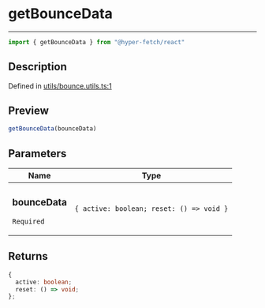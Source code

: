 

# getBounceData

<div class="api-docs__separator" data-reactroot="">

---

</div><div class="api-docs__import" data-reactroot="">

```ts
import { getBounceData } from "@hyper-fetch/react"
```

</div><div class="api-docs__section">

## Description

</div><div class="api-docs__description"><span class="api-docs__do-not-parse">



</span></div><p class="api-docs__definition">

Defined in [utils/bounce.utils.ts:1](https://github.com/BetterTyped/hyper-fetch/blob/a5ae46b5/packages/react/src/utils/bounce.utils.ts#L1)

</p><div class="api-docs__section">

## Preview

</div><div class="api-docs__preview fn">

```ts
getBounceData(bounceData)
```

</div><div class="api-docs__section">

## Parameters

</div><div class="api-docs__parameters"><table><thead><tr><th>Name</th><th>Type</th></tr></thead><tbody><tr param-data="bounceData"><td class="api-docs__param-name required">

### bounceData 

`Required`

</td><td class="api-docs__param-type">

`{ active: boolean; reset: () => void }`

</td></tr></tbody></table></div><div class="api-docs__section">

## Returns

</div><div class="api-docs__returns">

```ts
{
  active: boolean;
  reset: () => void;
};

```

</div>